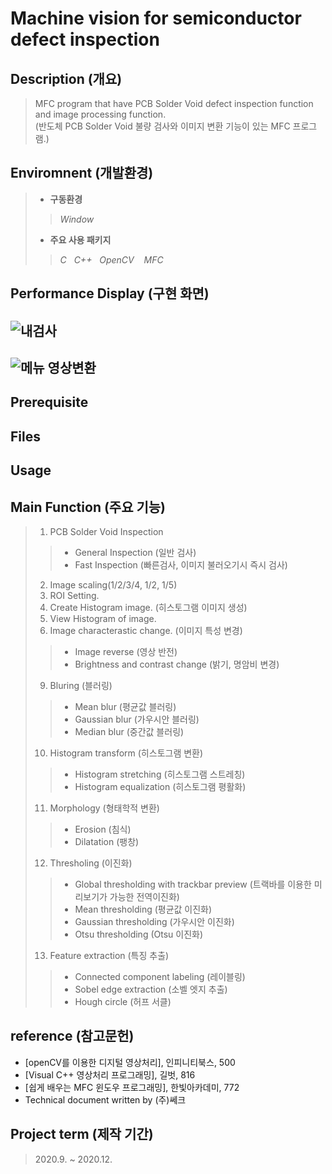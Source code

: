 # Machine vision for semiconductor defect inspection
## Description (개요)
>MFC program that have PCB Solder Void defect inspection function and image processing function.  
>(반도체 PCB Solder Void 불량 검사와 이미지 변환 기능이 있는 MFC 프로그램.)
## Enviromnent (개발환경)
>* __구동환경__
>> _Window_
>* __주요 사용 패키지__
>>_C_&nbsp;&nbsp;&nbsp;_C++_&nbsp;&nbsp;&nbsp;_OpenCV_&nbsp;&nbsp;&nbsp;&nbsp;_MFC_
## Performance Display (구현 화면)
![내검사](https://user-images.githubusercontent.com/81150979/122421227-32a44500-cfc7-11eb-84c0-d5c9d0737992.PNG)
---------------------
![메뉴 영상변환](https://user-images.githubusercontent.com/81150979/122421240-346e0880-cfc7-11eb-81f0-c73772956140.PNG)
----------------------
## Prerequisite
>
## Files
>
## Usage
>
## Main Function (주요 기능)
>1) PCB Solder Void Inspection
>>- General Inspection (일반 검사)
>>- Fast Inspection (빠른검사, 이미지 불러오기시 즉시 검사)
>2) Image scaling(1/2/3/4, 1/2, 1/5)
>4) ROI Setting.
>6) Create Histogram image. (히스토그램 이미지 생성)
>7) View Histogram of image.
>8) Image characterastic change. (이미지 특성 변경)
>>- Image reverse (영상 반전)
>>- Brightness and contrast change (밝기, 명암비 변경)
>9) Bluring (블러링)
>>- Mean blur (평균값 블러링)
>>- Gaussian blur (가우시안 블러링)
>>- Median blur (중간값 블러링)
>10) Histogram transform (히스토그램 변환)
>>- Histogram stretching (히스토그램 스트레칭)
>>- Histogram equalization (히스토그램 평활화)
>11) Morphology (형태학적 변환)
>>- Erosion (침식)
>>- Dilatation (팽창)
>12) Thresholing (이진화)
>>- Global thresholding with trackbar preview (트랙바를 이용한 미리보기가 가능한 전역이진화)
>>- Mean thresholding (평균값 이진화)
>>- Gaussian thresholding (가우시안 이진화)
>>- Otsu thresholding (Otsu 이진화)
>13) Feature extraction (특징 추출)
>>- Connected component labeling (레이블링)
>>- Sobel edge extraction (소벨 엣지 추출)
>>- Hough circle (허프 서클)
## reference (참고문헌)
- [openCV를 이용한 디지털 영상처리], 인피니티북스, 500
- [Visual C++ 영상처리 프로그래밍], 길벗, 816
- [쉽게 배우는 MFC 윈도우 프로그래밍], 한빛아카데미, 772
- Technical document written by (주)쎄크
## Project term (제작 기간)
>2020.9. ~ 2020.12.
